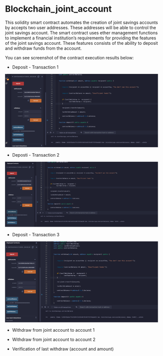 # Blockchain_joint_account

This solidity smart contract automates the creation of joint savings accounts by accepts two user addresses. These addresses will be able to control the joint savings account. The smart contract uses ether management functions to implement a financial institution’s requirements for providing the features of the joint savings account. These features consists of the ability to deposit and withdraw funds from the account.

You can see screenshot of the contract execution results below:

- Deposit - Transaction 1 

![Deposit - Transaction 1](Execution_Results/Depo_transaction1.png)


- Deposti - Transaction 2

![Deposit - Transaction 2](Execution_Results/Depo_transaction2.png)


- Deposit - Transaction 3 

![Deposit - Transaction 3](Execution_Results/Depo_transaction3.png)

- Withdraw from joint account to account 1 



- Withdraw from joint account to account 2



- Verification of last withdraw (account and amount)

